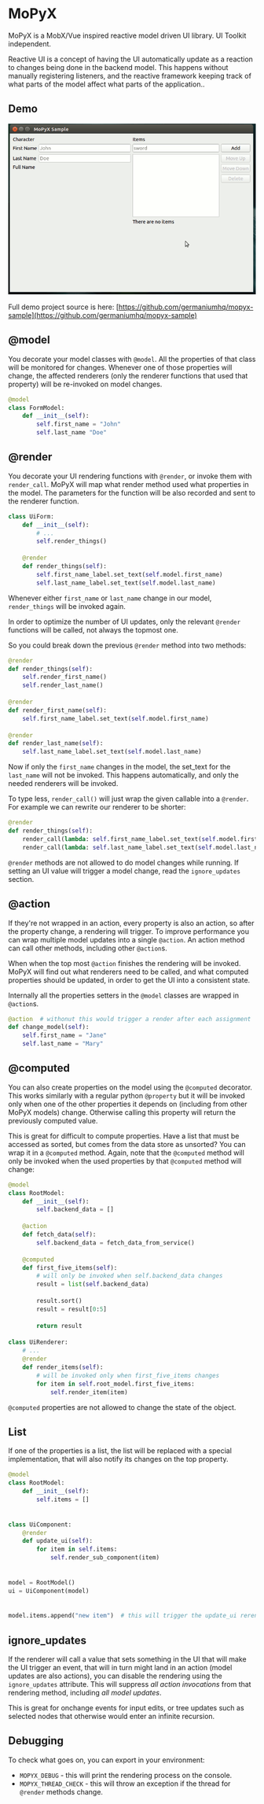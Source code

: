 # MoPyX

MoPyX is a MobX/Vue inspired reactive model driven UI library. UI Toolkit independent.

Reactive UI is a concept of having the UI automatically update as a reaction to
changes being done in the backend model. This happens without manually
registering listeners, and the reactive framework keeping track of what parts
of the model affect what parts of the application..

## Demo

![PySide2 MoPyX Demo](https://raw.githubusercontent.com/germaniumhq/mopyx-sample/master/demo.gif)

Full demo project source is here:
[https://github.com/germaniumhq/mopyx-sample](https://github.com/germaniumhq/mopyx-sample)

## @model

You decorate your model classes with `@model`. All the properties of that class
will be monitored for changes. Whenever one of those properties will change,
the affected renderers (only the renderer functions that used that property)
will be re-invoked on model changes.

```py
@model
class FormModel:
    def __init__(self):
        self.first_name = "John"
        self.last_name "Doe"
```

## @render

You decorate your UI rendering functions with `@render`, or invoke them with
`render_call`. MoPyX will map what render method used what properties in the
model. The parameters for the function will be also recorded and sent to the
renderer function.

```py
class UiForm:
    def __init__(self):
        # ...
        self.render_things()

    @render
    def render_things(self):
        self.first_name_label.set_text(self.model.first_name)
        self.last_name_label.set_text(self.model.last_name)
```

Whenever either `first_name` or `last_name` change in our model, 
`render_things` will be invoked again.

In order to optimize the number of UI updates, only the relevant `@render`
functions will be called, not always the topmost one.

So you could break down the previous `@render` method into two methods:

```py
@render
def render_things(self):
    self.render_first_name()
    self.render_last_name()

@render
def render_first_name(self):
    self.first_name_label.set_text(self.model.first_name)

@render
def render_last_name(self):
    self.last_name_label.set_text(self.model.last_name)
```

Now if only the `first_name` changes in the model, the set_text for the
`last_name` will not be invoked. This happens automatically, and only the
needed renderers will be invoked.

To type less, `render_call()` will just wrap the given callable into a
`@render`. For example we can rewrite our renderer to be shorter:

```py
@render
def render_things(self):
    render_call(lambda: self.first_name_label.set_text(self.model.first_name))
    render_call(lambda: self.last_name_label.set_text(self.model.last_name))
```

`@render` methods are not allowed to do model changes while running. If setting
an UI value will trigger a model change, read the `ignore_updates` section.

## @action

If they're not wrapped in an action, every property is also an action, so after
the property change, a rendering will trigger. To improve performance you can
wrap multiple model updates into a single `@action`. An action method can call
other methods, including other `@action`s.

When when the top most `@action` finishes the rendering will be invoked. MoPyX
will find out what renderers need to be called, and what computed properties
should be updated, in order to get the UI into a consistent state.

Internally all the properties setters in the `@model` classes are wrapped
in `@action`s.

```py
@action  # withonut this would trigger a render after each assignment
def change_model(self):
    self.first_name = "Jane"
    self.last_name = "Mary"
```

## @computed

You can also create properties on the model using the `@computed` decorator.
This works similarly with a regular python `@property` but it will be invoked
only when one of the other properties it depends on (including from other MoPyX
models) change. Otherwise calling this property will return the previously
computed value.

This is great for difficult to compute properties. Have a list that must be
accessed as sorted, but comes from the data store as unsorted? You can wrap it
in a `@computed` method. Again, note that the `@computed` method will only be
invoked when the used properties by that `@computed` method  will change:

```py
@model
class RootModel:
    def __init__(self):
        self.backend_data = []

    @action
    def fetch_data(self):
        self.backend_data = fetch_data_from_service()

    @computed
    def first_five_items(self):
        # will only be invoked when self.backend_data changes
        result = list(self.backend_data)

        result.sort()
        result = result[0:5]

        return result

class UiRenderer:
    # ...
    @render
    def render_items(self):
        # will be invoked only when first_five_items changes
        for item in self.root_model.first_five_items:
            self.render_item(item)
```

`@computed` properties are not allowed to change the state of the object.

## List

If one of the properties is a list, the list will be replaced with a special
implementation, that will also notify its changes on the top property.

```py
@model
class RootModel:
    def __init__(self):
        self.items = []


class UiComponent:
    @render
    def update_ui(self):
        for item in self.items:
            self.render_sub_component(item)


model = RootModel()
ui = UiComponent(model)


model.items.append("new item")  # this will trigger the update_ui rerender.
```

## ignore_updates

If the renderer will call a value that sets something in the UI that will make
the UI trigger an event, that will in turn might land in an action (model
updates are also actions), you can disable the rendering using the
`ignore_updates` attribute. This will suppress _all action invocations_ from
that rendering method, including _all model updates_.

This is great for onchange events for input edits, or tree updates such as
selected nodes that otherwise would enter an infinite recursion.

## Debugging

To check what goes on, you can export in your environment:

- `MOPYX_DEBUG` - this will print the rendering process on the console.
- `MOPYX_THREAD_CHECK` - this will throw an exception if the thread for
  `@render` methods change.
